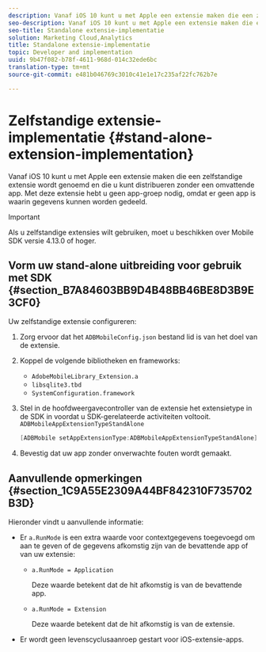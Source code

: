 ```yaml
---
description: Vanaf iOS 10 kunt u met Apple een extensie maken die een zelfstandige extensie wordt genoemd en die u kunt distribueren zonder een omvattende app. Met deze extensie hebt u geen app-groep nodig, omdat er geen app is waarin gegevens kunnen worden gedeeld.
seo-description: Vanaf iOS 10 kunt u met Apple een extensie maken die een zelfstandige extensie wordt genoemd en die u kunt distribueren zonder een omvattende app. Met deze extensie hebt u geen app-groep nodig, omdat er geen app is waarin gegevens kunnen worden gedeeld.
seo-title: Standalone extensie-implementatie
solution: Marketing Cloud,Analytics
title: Standalone extensie-implementatie
topic: Developer and implementation
uuid: 9b47f082-b78f-4611-968d-014c32ede6bc
translation-type: tm+mt
source-git-commit: e481b046769c3010c41e1e17c235af22fc762b7e

---
```



# Zelfstandige extensie-implementatie {#stand-alone-extension-implementation}

Vanaf iOS 10 kunt u met Apple een extensie maken die een zelfstandige extensie wordt genoemd en die u kunt distribueren zonder een omvattende app. Met deze extensie hebt u geen app-groep nodig, omdat er geen app is waarin gegevens kunnen worden gedeeld.

>[!IMPORTANT]
>
>Als u zelfstandige extensies wilt gebruiken, moet u beschikken over Mobile SDK versie 4.13.0 of hoger.

## Vorm uw stand-alone uitbreiding voor gebruik met SDK {#section_B7A84603BB9D4B48BB46BE8D3B9E3CF0}

Uw zelfstandige extensie configureren:

1. Zorg ervoor dat het `ADBMobileConfig.json` bestand lid is van het doel van de extensie.
1. Koppel de volgende bibliotheken en frameworks:

   * `AdobeMobileLibrary_Extension.a`
   * `libsqlite3.tbd`
   * `SystemConfiguration.framework`

1. Stel in de hoofdweergavecontroller van de extensie het extensietype in de SDK in voordat u SDK-gerelateerde activiteiten voltooit. `ADBMobileAppExtensionTypeStandAlone`

   ```objective-c
   [ADBMobile setAppExtensionType:ADBMobileAppExtensionTypeStandAlone];
   ```

1. Bevestig dat uw app zonder onverwachte fouten wordt gemaakt.

## Aanvullende opmerkingen {#section_1C9A55E2309A44BF842310F735702B3D}

Hieronder vindt u aanvullende informatie:

* Er `a.RunMode` is een extra waarde voor contextgegevens toegevoegd om aan te geven of de gegevens afkomstig zijn van de bevattende app of van uw extensie:

   * `a.RunMode = Application`

      Deze waarde betekent dat de hit afkomstig is van de bevattende app.
   * `a.RunMode = Extension`

      Deze waarde betekent dat de hit afkomstig is van de extensie.

* Er wordt geen levenscyclusaanroep gestart voor iOS-extensie-apps.

